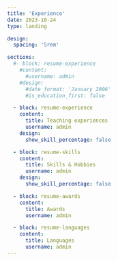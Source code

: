 ```yaml
---
title: 'Experience'
date: 2023-10-24
type: landing

design:
  spacing: '5rem'

sections:
  #- block: resume-experience
    #content:
      #username: admin
    #design:
      #date_format: 'January 2006'
      #is_education_first: false

  - block: resume-experience
    content:
      title: Teaching experiences
      username: admin
    design:
      show_skill_percentage: false

  - block: resume-skills
    content:
      title: Skills & Hobbies
      username: admin
    design:
      show_skill_percentage: false

  - block: resume-awards
    content:
      title: Awards
      username: admin

  - block: resume-languages
    content:
      title: Languages
      username: admin
---
```



 
  
